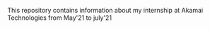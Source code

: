This repository contains information about my internship at Akamai Technologies from May'21 to july'21
